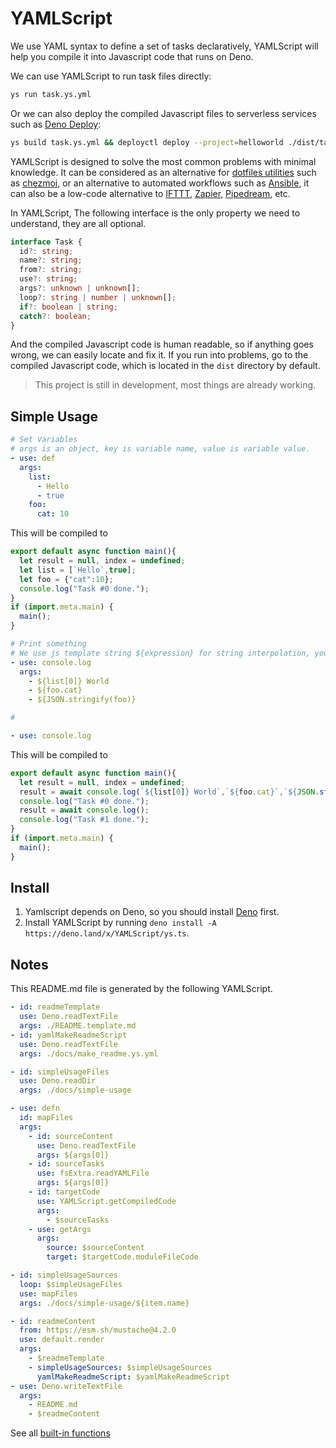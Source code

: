 # YAMLScript

We use YAML syntax to define a set of tasks declaratively, YAMLScript will help
you compile it into Javascript code that runs on Deno.

We can use YAMLScript to run task files directly:

```bash
ys run task.ys.yml
```

Or we can also deploy the compiled Javascript files to serverless services such
as [Deno Deploy](https://deno.com/deploy):

```bash
ys build task.ys.yml && deployctl deploy --project=helloworld ./dist/task.js
```

YAMLScript is designed to solve the most common problems with minimal knowledge.
It can be considered as an alternative for
[dotfiles utilities](https://dotfiles.github.io/utilities/) such as
[chezmoi](https://www.chezmoi.io/), or an alternative to automated workflows
such as [Ansible](https://www.ansible.com/), it can also be a low-code
alternative to [IFTTT](https://ifttt.com/), [Zapier](https://zapier.com/),
[Pipedream](https://pipedream.com/), etc.

In YAMLScript, The following interface is the only property we need to
understand, they are all optional.

```typescript
interface Task {
  id?: string;
  name?: string;
  from?: string;
  use?: string;
  args?: unknown | unknown[];
  loop?: string | number | unknown[];
  if?: boolean | string;
  catch?: boolean;
}
```

And the compiled Javascript code is human readable, so if anything goes wrong,
we can easily locate and fix it. If you run into problems, go to the compiled
Javascript code, which is located in the `dist` directory by default.

> This project is still in development, most things are already working.


## Simple Usage



```yaml
# Set Variables
# args is an object, key is variable name, value is variable value.
- use: def
  args:
    list:
      - Hello
      - true
    foo:
      cat: 10

```

This will be compiled to 

   
```javascript
export default async function main(){
  let result = null, index = undefined;
  let list = [`Hello`,true];
  let foo = {"cat":10};
  console.log("Task #0 done.");
}
if (import.meta.main) {
  main();
}
```


```yaml
# Print something
# We use js template string ${expression} for string interpolation, you can use any valid js template expression here, even function. ${} can be escaped as \$s{}
- use: console.log
  args:
    - ${list[0]} World
    - ${foo.cat}
    - ${JSON.stringify(foo)}

#

- use: console.log

```

This will be compiled to 

   
```javascript
export default async function main(){
  let result = null, index = undefined;
  result = await console.log(`${list[0]} World`,`${foo.cat}`,`${JSON.stringify(foo)}`);
  console.log("Task #0 done.");
  result = await console.log();
  console.log("Task #1 done.");
}
if (import.meta.main) {
  main();
}
```




## Install

1. Yamlscript depends on Deno, so you should install
   [Deno](https://deno.land/#installation) first.
2. Install YAMLScript by running
   `deno install -A https://deno.land/x/YAMLScript/ys.ts`.

## Notes

This README.md file is generated by the following YAMLScript.

```yaml
- id: readmeTemplate
  use: Deno.readTextFile
  args: ./README.template.md
- id: yamlMakeReadmeScript
  use: Deno.readTextFile
  args: ./docs/make_readme.ys.yml

- id: simpleUsageFiles
  use: Deno.readDir
  args: ./docs/simple-usage

- use: defn
  id: mapFiles
  args:
    - id: sourceContent
      use: Deno.readTextFile
      args: ${args[0]}
    - id: sourceTasks
      use: fsExtra.readYAMLFile
      args: ${args[0]}
    - id: targetCode
      use: YAMLScript.getCompiledCode
      args:
        - $sourceTasks
    - use: getArgs
      args:
        source: $sourceContent
        target: $targetCode.moduleFileCode

- id: simpleUsageSources
  loop: $simpleUsageFiles
  use: mapFiles
  args: ./docs/simple-usage/${item.name}

- id: readmeContent
  from: https://esm.sh/mustache@4.2.0
  use: default.render
  args:
    - $readmeTemplate
    - simpleUsageSources: $simpleUsageSources
      yamlMakeReadmeScript: $yamlMakeReadmeScript
- use: Deno.writeTextFile
  args:
    - README.md
    - $readmeContent

```

See all [built-in functions](/globals/mod.ts)
